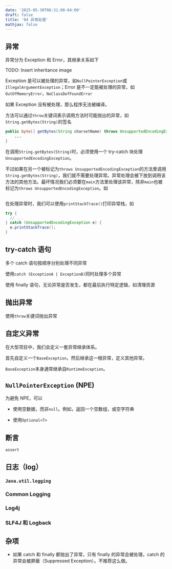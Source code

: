 ```yaml
---
date: '2025-05-30T08:31:00-04:00'
draft: false
title: '04 异常处理'
mathjax: false
---
```


## 异常

异常分为 Exception 和 Error，其继承关系如下

TODO: Insert inheritance image

Exception 是可以被处理的异常，如`NullPointerException`或`IllegalArgumentException`；Error 是不一定能被处理的异常，如`OutOfMemoryError`，`NoClassDefFoundError`

如果 Exception 没有被处理，那么程序无法被编译。

方法可以通过`throw`关键词表示调用方法时可能抛出的异常，如`String.getBytes(String)`的签名

```Java
public byte[] getBytes(String charsetName) throws UnsupportedEncodingException {
    ...
}
```

在调用`String.getBytes(String)`时，必须使用一个 try-catch 块处理`UnsupportedEncodingException`。

不过如果在另一个被标记为`throws UnsupportedEncodingException`的方法里调用`String.getBytes(String)`，我们就不需要处理异常。异常处理会被下放到调用该方法的其他方法。最坏情况我们必须要在`main`方法里处理该异常，除非`main`也被标记为`throws UnsupportedEncodingException`。如

```java
```

在处理异常时，我们可以使用`printStackTrace()`打印异常栈，如

```java
try {
  // ...
} catch (UnsupportedEncodingException e) {
  e.printStackTrace();
}
```

## try-catch 语句

多个 catch 语句按顺序分别处理不同异常

使用`catch (ExceptionA | ExceptionB)`同时处理多个异常

使用 finally 语句，无论异常是否发生，都在最后执行特定逻辑，如清理资源

## 抛出异常

使用`throw`关键词抛出异常

## 自定义异常

在大型项目中，我们会定义一套异常继承体系。

首先自定义一个`BaseException`，然后继承这一根异常，定义其他异常。

`BaseException`本身通常继承自`RuntimeException`。

## `NullPointerException` (NPE)

为避免 NPE，可以

- 使用空数据，而非`null`。例如，返回一个空数组，或空字符串

- 使用`Optional<T>`

## 断言

`assert`

## 日志（log）

### `Java.util.logging`

### Common Logging

### Log4j

### SLF4J 和 Logback

## 杂项

- 如果 catch 和 finally 都抛出了异常，只有 finally 的异常会被处理，catch 的异常会被屏蔽（Suppressed Exception）。不推荐这么做。
